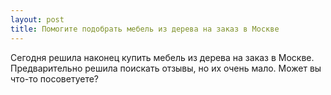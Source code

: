 ```yaml
---
layout: post 
title: Помогите подобрать мебель из дерева на заказ в Москве 
--- 
```

Сегодня решила наконец купить мебель из дерева на заказ в Москве. Предварительно решила поискать отзывы, но их очень мало. Может вы что-то посоветуете?